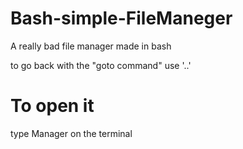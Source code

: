 # Bash-simple-FileManeger
A really bad file manager made in bash

to go back with the "goto command" use '..'

# To open it
type Manager on the terminal
